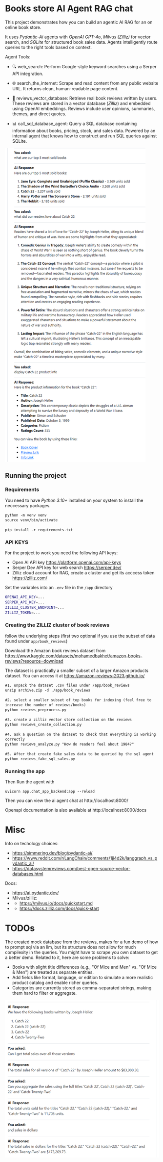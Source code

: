# Books store AI Agent RAG chat

This project demonstrates how you can build an agentic AI RAG
for an on online book store.

It uses *Pydantic-Ai* agents with *OpenAI GPT-4o*, *Milvus (Zilliz)* for vector search, and *SQLite* for structured book sales data. 
Agents intelligently route queries to the right tools based on context.

Agent Tools:

* 🔍 web_search: Perform Google-style keyword searches using a Serper API integration.

* 🌐 search_the_internet: Scrape and read content from any public website URL. It returns clean, human-readable page content.

* 💬 reviews_vector_database: Retrieve real book reviews written by users. These reviews are stored in a vector database (*Zilliz*) and embedded using OpenAI embeddings.
Reviews include user opinions, summaries, themes, and direct quotes.

* 📊 call_sql_database_agent: Query a SQL database containing information about books, pricing, stock, and sales data.
Powered by an internal agent that knows how to construct and run SQL queries against SQLite.
 
![Example usage](./prompt.PNG)


## Running the project

### Requirements

You need to have *Python 3.10+* installed on your system to install the neccessary packages.

```
python -m venv venv
source venv/bin/activate

pip install -r requirements.txt
```


### API KEYS

For the project to work you need the following API keys:
* Open AI API key https://platform.openai.com/api-keys
* Serper Dev API key for web search https://serper.dev/
* Zilliz cloud account for RAG, create a cluster and get its acccess token https://zilliz.com/ 

Set the variables into an `.env` file in the `/app` directory

```bash
OPENAI_API_KEY=...
SERPER_API_KEY=...
ZILLIZ_CLUSTER_ENDPOINT=...
ZILLIZ_TOKEN=...
```

### Creating the ZILLIZ cluster of book reviews

follow the underlying steps (first two optional if you use the subset of data found under `app/book_reviews`)

Download the Amazon book reviews dataset from
https://www.kaggle.com/datasets/mohamedbakhet/amazon-books-reviews?resource=download 

The dataset is practically a smaller subset of a larger Amazon products dataset. You can access it at
https://amazon-reviews-2023.github.io/ 
 
```
#1. unpack the dataset .csv files under /app/book_reviews
unzip archive.zip -d ./app/book_reviews

#2. select a smaller subset of top books for indexing (feel free to increase the number of reviews/books)
python reviews_preprocess.py

#3. create a zilliz vector store collection on the reviews
python reviews_create_collection.py

#4. ask a question on the dataset to check that everything is working correctly
python reviews_analyze.py "How do readers feel about 1984?"

#5. After that create fake sales data to be queried by the sql agent
python reviews_fake_sql_sales.py
```


### Running the app

Then Run the agent with
```
uvicorn app.chat_app_backend:app --reload
```

Then you can view the ai agent chat at http://localhost:8000/ 

Openapi documentation is also available at http://localhost:8000/docs 



# Misc

Info on techology choices:
* https://simmering.dev/blog/pydantic-ai/
* https://www.reddit.com/r/LangChain/comments/1ji4d2k/langgraph_vs_pydantic_ai/ 
* https://datasystemreviews.com/best-open-source-vector-databases.html


Docs:
* https://ai.pydantic.dev/ 
* Milvus/zilliz:
* * https://milvus.io/docs/quickstart.md 
* * https://docs.zilliz.com/docs/quick-start

# TODOs

The created mock database from the reviews, makes for a fun demo of how to prompt sql via an llm, but its
structure does not allow for much compilexity in the queries. You might have to scrape you own dataset to get
a better demo. Related to it, here are some problems to solve:
* Books with slight title differences (e.g., "Of Mice and Men" vs. "Of Mice & Men") are treated as separate entities.
* Add fields like format, language, or edition to simulate a more realistic product catalog and enable richer queries.
* Categories are currently stored as comma-separated strings, making them hard to filter or aggregate. 

![Example on the ambiquity of prompting](./promt_ambiquity.PNG)